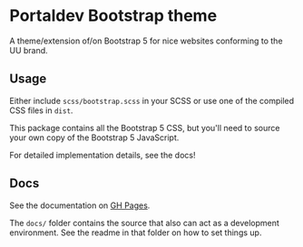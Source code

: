 # Portaldev Bootstrap theme

A theme/extension of/on Bootstrap 5 for nice websites conforming to the UU brand.

## Usage

Either include ``scss/bootstrap.scss`` in your SCSS or use one of the compiled CSS files in `dist`.

This package contains all the Bootstrap 5 CSS, but you'll need to source your own copy of the Bootstrap 5 JavaScript.

For detailed implementation details, see the docs!

## Docs

See the documentation on [GH Pages](https://dh-it-portal-development.github.io/bootstrap-theme/).

The ``docs/`` folder contains the source that also can act as a development environment. See the
readme in that folder on how to set things up.
